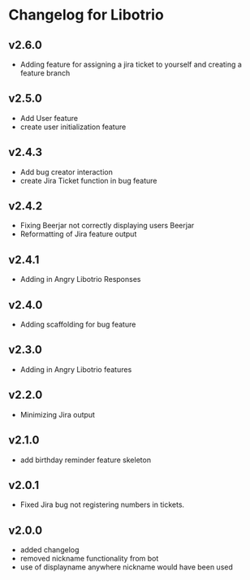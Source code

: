 # Changelog for Libotrio

## v2.6.0
* Adding feature for assigning a jira ticket to yourself and creating a feature branch

## v2.5.0
* Add User feature
* create user initialization feature

## v2.4.3
* Add bug creator interaction 
* create Jira Ticket function in bug feature

## v2.4.2
* Fixing Beerjar not correctly displaying users Beerjar
* Reformatting of Jira feature output

## v2.4.1
* Adding in Angry Libotrio Responses

## v2.4.0
* Adding scaffolding for bug feature

## v2.3.0
* Adding in Angry Libotrio features

## v2.2.0
* Minimizing Jira output

## v2.1.0
* add birthday reminder feature skeleton

## v2.0.1
* Fixed Jira bug not registering numbers in tickets.

## v2.0.0
* added changelog
* removed nickname functionality from bot
* use of displayname anywhere nickname would have been used

